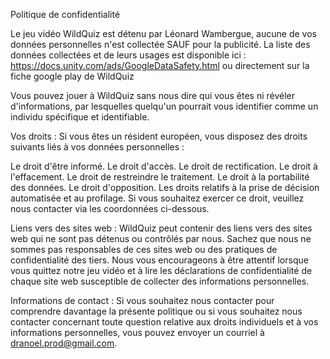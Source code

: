 Politique de confidentialité

Le jeu vidéo WildQuiz est détenu par Léonard Wambergue, aucune de vos données personnelles n'est collectée SAUF pour la publicité. La liste des données collectées et de leurs usages est disponible ici : https://docs.unity.com/ads/GoogleDataSafety.html ou directement sur la fiche google play de WildQuiz

Vous pouvez jouer à WildQuiz sans nous dire qui vous êtes ni révéler d'informations, par lesquelles quelqu'un pourrait vous identifier comme un individu spécifique et identifiable. 

Vos droits :
Si vous êtes un résident européen, vous disposez des droits suivants liés à vos données personnelles :

Le droit d'être informé.
Le droit d'accès.
Le droit de rectification.
Le droit à l'effacement.
Le droit de restreindre le traitement.
Le droit à la portabilité des données.
Le droit d'opposition.
Les droits relatifs à la prise de décision automatisée et au profilage.
Si vous souhaitez exercer ce droit, veuillez nous contacter via les coordonnées ci-dessous.

Liens vers des sites web :
WildQuiz peut contenir des liens vers des sites web qui ne sont pas détenus ou contrôlés par nous. Sachez que nous ne sommes pas responsables de ces sites web ou des pratiques de confidentialité des tiers. Nous vous encourageons à être attentif lorsque vous quittez notre jeu vidéo et à lire les déclarations de confidentialité de chaque site web susceptible de collecter des informations personnelles.

Informations de contact :
Si vous souhaitez nous contacter pour comprendre davantage la présente politique ou si vous souhaitez nous contacter concernant toute question relative aux droits individuels et à vos informations personnelles, vous pouvez envoyer un courriel à dranoel.prod@gmail.com.
